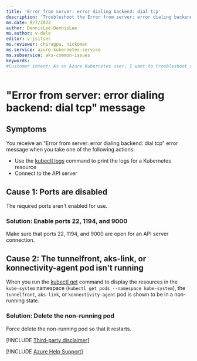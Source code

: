 ```yaml
---
title: 'Error from server: error dialing backend: dial tcp'
description: 'Troubleshoot the Error from server: error dialing backend: dial tcp error that blocks you from using kubectl logs or connecting to the API server.'
ms.date: 9/7/2022
author: DennisLee-DennisLee
ms.author: v-dele
editor: v-jsitser
ms.reviewer: chiragpa, nickoman
ms.service: azure-kubernetes-service
ms.subservice: aks-common-issues
keywords:
#Customer intent: As an Azure Kubernetes user, I want to troubleshoot the "Error from server: error dialing backend: dial tcp" error so that I can connect to the API server or use the `kubectl logs` command to get logs.
---
```

# "Error from server: error dialing backend: dial tcp" message

## Symptoms

You receive an "Error from server: error dialing backend: dial tcp" error message when you take one of the following actions:

- Use the [kubectl logs](https://kubernetes.io/docs/reference/generated/kubectl/kubectl-commands#logs) command to print the logs for a Kubernetes resource
- Connect to the API server

## Cause 1: Ports are disabled

The required ports aren't enabled for use.

### Solution: Enable ports 22, 1194, and 9000

Make sure that ports 22, 1194, and 9000 are open for an API server connection.

## Cause 2: The tunnelfront, aks-link, or konnectivity-agent pod isn't running

When you run the [kubectl get](https://kubernetes.io/docs/reference/generated/kubectl/kubectl-commands#get) command to display the resources in the `kube-system` namespace (`kubectl get pods --namespace kube-system`), the `tunnelfront`, `aks-link`, or `konnectivity-agent` pod is shown to be in a non-running state.

### Solution: Delete the non-running pod

Force delete the non-running pod so that it restarts.

[!INCLUDE [Third-party disclaimer](../../includes/third-party-disclaimer.md)]

[!INCLUDE [Azure Help Support](../../includes/azure-help-support.md)]

